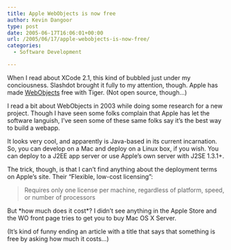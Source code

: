 ```yaml
---
title: Apple WebObjects is now free
author: Kevin Dangoor
type: post
date: 2005-06-17T16:06:01+00:00
url: /2005/06/17/apple-webobjects-is-now-free/
categories:
  - Software Development

---
```

When I read about XCode 2.1, this kind of bubbled just under my conciousness. Slashdot brought it fully to my attention, though. Apple has made [WebObjects][1] free with Tiger. (Not open source, though&#8230;)

I read a bit about WebObjects in 2003 while doing some research for a new project. Though I have seen some folks complain that Apple has let the software languish, I&#8217;ve seen some of these same folks say it&#8217;s the best way to build a webapp.

It looks very cool, and apparently is Java-based in its current incarnation. So, you can develop on a Mac and deploy on a Linux box, if you wish. You can deploy to a J2EE app server or use Apple&#8217;s own server with J2SE 1.3.1+.

The trick, though, is that I can&#8217;t find anything about the deployment terms on Apple&#8217;s site. Their &#8220;Flexible, low-cost licensing&#8221;:

> Requires only one license per machine, regardless of platform, speed, or number of processors

But \*how much does it cost\*? I didn&#8217;t see anything in the Apple Store and the WO front page tries to get you to buy Mac OS X Server.

(It&#8217;s kind of funny ending an article with a title that says that something is free by asking how much it costs&#8230;)

 [1]: http://www.apple.com/webobjects/